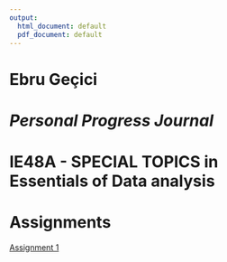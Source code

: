 ```yaml
---
output:
  html_document: default
  pdf_document: default
---
```



# **Ebru Geçici**

# *Personal Progress Journal*
# IE48A - SPECIAL TOPICS in Essentials of Data analysis

# **Assignments**

[Assignment 1](Introduction.html)


